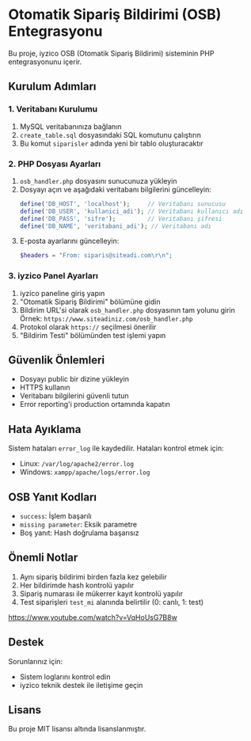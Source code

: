 # Otomatik Sipariş Bildirimi (OSB) Entegrasyonu

Bu proje, iyzico OSB (Otomatik Sipariş Bildirimi) sisteminin PHP entegrasyonunu içerir.

## Kurulum Adımları

### 1. Veritabanı Kurulumu

1. MySQL veritabanınıza bağlanın
2. `create_table.sql` dosyasındaki SQL komutunu çalıştırın
3. Bu komut `siparisler` adında yeni bir tablo oluşturacaktır

### 2. PHP Dosyası Ayarları

1. `osb_handler.php` dosyasını sunucunuza yükleyin
2. Dosyayı açın ve aşağıdaki veritabanı bilgilerini güncelleyin:
   ```php
   define('DB_HOST', 'localhost');     // Veritabanı sunucusu
   define('DB_USER', 'kullanici_adi'); // Veritabanı kullanıcı adı
   define('DB_PASS', 'sifre');         // Veritabanı şifresi
   define('DB_NAME', 'veritabani_adi'); // Veritabanı adı
   ```
3. E-posta ayarlarını güncelleyin:
   ```php
   $headers = "From: siparis@siteadi.com\r\n";
   ```

### 3. iyzico Panel Ayarları

1. iyzico paneline giriş yapın
2. "Otomatik Sipariş Bildirimi" bölümüne gidin
3. Bildirim URL'si olarak `osb_handler.php` dosyasının tam yolunu girin
   Örnek: `https://www.siteadiniz.com/osb_handler.php`
4. Protokol olarak `https://` seçilmesi önerilir
5. "Bildirim Testi" bölümünden test işlemi yapın

## Güvenlik Önlemleri

- Dosyayı public bir dizine yükleyin
- HTTPS kullanın
- Veritabanı bilgilerini güvenli tutun
- Error reporting'i production ortamında kapatın

## Hata Ayıklama

Sistem hataları `error_log` ile kaydedilir. Hataları kontrol etmek için:
- Linux: `/var/log/apache2/error.log`
- Windows: `xampp/apache/logs/error.log`

## OSB Yanıt Kodları

- `success`: İşlem başarılı
- `missing parameter`: Eksik parametre
- Boş yanıt: Hash doğrulama başarısız

## Önemli Notlar

1. Aynı sipariş bildirimi birden fazla kez gelebilir
2. Her bildirimde hash kontrolü yapılır
3. Sipariş numarası ile mükerrer kayıt kontrolü yapılır
4. Test siparişleri `test_mi` alanında belirtilir (0: canlı, 1: test)

https://www.youtube.com/watch?v=VqHoUsG7B8w

## Destek

Sorunlarınız için:
- Sistem loglarını kontrol edin
- iyzico teknik destek ile iletişime geçin

## Lisans

Bu proje MIT lisansı altında lisanslanmıştır. 
